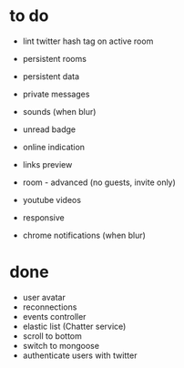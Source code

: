 to do
=====

* lint twitter hash tag on active room
* persistent rooms
* persistent data

* private messages
* sounds (when blur)
* unread badge

* online indication
* links preview
* room - advanced (no guests, invite only)
* youtube videos
* responsive
* chrome notifications (when blur)

done
=====

* user avatar
* reconnections
* events controller
* elastic list (Chatter service)
* scroll to bottom
* switch to mongoose
* authenticate users with twitter
